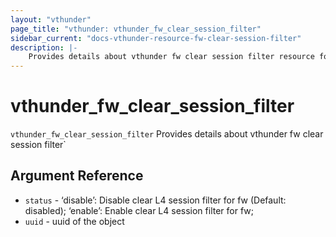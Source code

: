 ```yaml
---
layout: "vthunder"
page_title: "vthunder: vthunder_fw_clear_session_filter"
sidebar_current: "docs-vthunder-resource-fw-clear-session-filter"
description: |-
	Provides details about vthunder fw clear session filter resource for A10
---
```


# vthunder\_fw\_clear\_session\_filter

`vthunder_fw_clear_session_filter` Provides details about vthunder fw clear session filter`

## Argument Reference

* `status` - ‘disable’: Disable clear L4 session filter for fw (Default: disabled); ‘enable’: Enable clear L4 session filter for fw;
* `uuid` - uuid of the object

